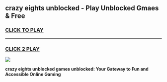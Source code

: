 
## crazy eights unblocked - Play Unblocked Gmaes & Free
<h3>
<a href="https://news.freeplayer.one?title=crazy_eights_unblocked&ref=23F">CLICK TO PLAY</a></h3>
<hr>

<h3>
<a href="https://news.freeplayer.one?title=crazy_eights_unblocked&ref=23F">CLICK 2 PLAY</a>
  
</h3>

<a href="https://news.freeplayer.one?title=crazy_eights_unblocked&ref=23F/"><img src="https://clearcache.store/games.png"></a>


**crazy eights unblocked games unblocked: Your Gateway to Fun and Accessible Online Gaming**
